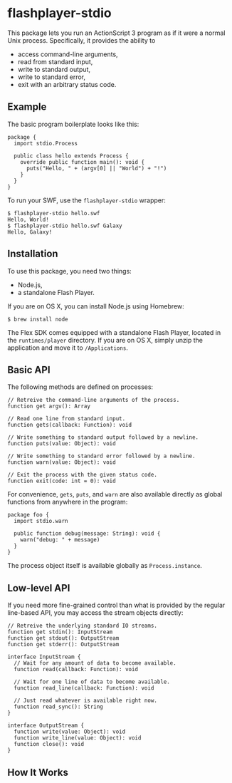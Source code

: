 flashplayer-stdio
=================

This package lets you run an ActionScript 3 program as if it were a
normal Unix process.  Specifically, it provides the ability to

* access command-line arguments,
* read from standard input,
* write to standard output,
* write to standard error,
* exit with an arbitrary status code.


Example
-------

The basic program boilerplate looks like this:

    package {
      import stdio.Process
    
      public class hello extends Process {
        override public function main(): void {
          puts("Hello, " + (argv[0] || "World") + "!")
        }
      }
    }

To run your SWF, use the `flashplayer-stdio` wrapper:

    $ flashplayer-stdio hello.swf
    Hello, World!
    $ flashplayer-stdio hello.swf Galaxy
    Hello, Galaxy!


Installation
------------

To use this package, you need two things:

* Node.js,
* a standalone Flash Player.

If you are on OS X, you can install Node.js using Homebrew:

    $ brew install node

The Flex SDK comes equipped with a standalone Flash Player, located in
the `runtimes/player` directory.  If you are on OS X, simply unzip the
application and move it to `/Applications`.


Basic API
---------

The following methods are defined on processes:

    // Retreive the command-line arguments of the process.
    function get argv(): Array

    // Read one line from standard input.
    function gets(callback: Function): void

    // Write something to standard output followed by a newline.
    function puts(value: Object): void

    // Write something to standard error followed by a newline.
    function warn(value: Object): void

    // Exit the process with the given status code.
    function exit(code: int = 0): void

For convenience, `gets`, `puts`, and `warn` are also available
directly as global functions from anywhere in the program:

    package foo {
      import stdio.warn

      public function debug(message: String): void {
        warn("debug: " + message)
      }
    }

The process object itself is available globally as `Process.instance`.


Low-level API
-------------

If you need more fine-grained control than what is provided by the
regular line-based API, you may access the stream objects directly:

    // Retreive the underlying standard IO streams.
    function get stdin(): InputStream
    function get stdout(): OutputStream
    function get stderr(): OutputStream

    interface InputStream {
      // Wait for any amount of data to become available.
      function read(callback: Function): void

      // Wait for one line of data to become available.
      function read_line(callback: Function): void

      // Just read whatever is available right now.
      function read_sync(): String
    }

    interface OutputStream {
      function write(value: Object): void
      function write_line(value: Object): void
      function close(): void
    }


How It Works
------------

